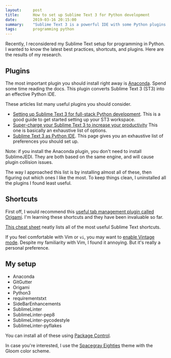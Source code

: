 ```yaml
---
layout:     post
title:      How to set up Sublime Text 3 for Python development
date:       2019-03-16 20:15:00
summary:    "Sublime Text 3 is a powerful IDE with some Python plugins."
tags:       programming python
---
```


Recently, I reconsidered my Sublime Text setup for programming in Python. I wanted to know the latest best practices, shortcuts, and plugins. Here are the results of my research.

## Plugins

The most important plugin you should install right away is [Anaconda](https://damnwidget.github.io/anaconda/#). Spend some time reading the docs. This plugin converts Sublime Text 3 (ST3) into an effective Python IDE.

These articles list many useful plugins you should consider.

-  [Setting up Sublime Text 3 for full-stack Python development](https://realpython.com/setting-up-sublime-text-3-for-full-stack-python-development/#customizing-sublime-text-3). This is a good guide to get started setting up your ST3 workspace.
- [Super-charge your Sublime Text 3 to increase your productivity](https://hackernoon.com/super-charge-your-sublime-text-3-to-increase-your-productivity-5d02c2c1b356) This one is basically an exhaustive list of options.
- [Sublime Text 3 as Python IDE](https://mutux.com/2019/01/13/sublime-text-3-as-a-simple-python-ide.html). This page gives you an exhaustive list of preferences you should set up.

Note: if you install the Anaconda plugin, you don't need to install SublimeJEDI. They are both based on the same engine, and will cause plugin collision issues.

The way I approached this list is by installing almost all of these, then figuring out which ones I like the most. To keep things clean, I uninstalled all the plugins I found least useful.

## Shortcuts

First off, I would recommend this [useful tab management plugin called Origami](https://github.com/SublimeText/Origami). I'm learning these shortcuts and they have been invaluable so far.

[This cheat sheet](http://sweetme.at/2013/08/08/sublime-text-keyboard-shortcuts/) neatly lists all of the most useful Sublime Text shortcuts.

If you feel comfortable with Vim or `vi`, you may want to [enable Vintage mode](https://www.sublimetext.com/docs/3/vintage.html). Despite my familiarity with Vim, I found it annoying. But it's really a personal preference.

## My setup

- Anaconda
- GitGutter
- Origami
- Python3
- requirementstxt
- SideBarEnhancements
- SublimeLinter
- SublimeLinter-pep8
- SublimeLinter-pycodestyle
- SublimeLinter-pyflakes

You can install all of these using [Package Control](https://packagecontrol.io/).

In case you're interested, I use the [Spacegray Eighties](https://github.com/kkga/spacegray#spacegray-eighties) theme with the Gloom color scheme.
